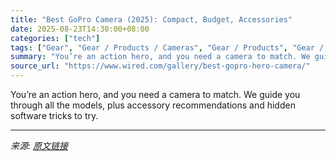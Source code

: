 ```yaml
---
title: "Best GoPro Camera (2025): Compact, Budget, Accessories"
date: 2025-08-23T14:30:00+08:00
categories: ["tech"]
tags: ["Gear", "Gear / Products / Cameras", "Gear / Products", "Gear / Products / Outdoor", "Gear / Buying Guides", "Shopping", "buying guides", "cameras", "action cameras", "gopro", "Buying Guide"]
summary: "You’re an action hero, and you need a camera to match. We guide you through all the models, plus accessory recommendations and hidden software tricks to try."
source_url: "https://www.wired.com/gallery/best-gopro-hero-camera/"
---
```


You’re an action hero, and you need a camera to match. We guide you through all the models, plus accessory recommendations and hidden software tricks to try.

---

*来源: [原文链接](https://www.wired.com/gallery/best-gopro-hero-camera/)*
